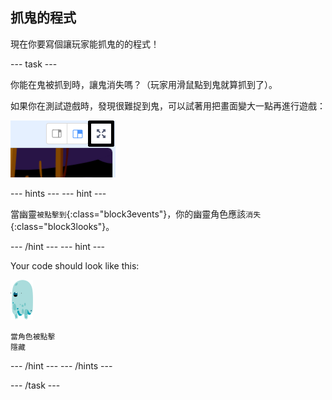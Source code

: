 ## 抓鬼的程式

現在你要寫個讓玩家能抓鬼的的程式！

\--- task \---

你能在鬼被抓到時，讓鬼消失嗎？（玩家用滑鼠點到鬼就算抓到了）。

如果你在測試遊戲時，發現很難捉到鬼，可以試著用把畫面變大一點再進行遊戲：

![截圖](images/ghost-fullscreen-annotated.png)

\--- hints \--- \--- hint \---

當幽靈`被點擊到`{:class="block3events"}，你的幽靈角色應該`消失`{:class="block3looks"}。

\--- /hint \--- \--- hint \---

Your code should look like this:

![幽靈角色](images/ghost-sprite.png)

```blocks3
當角色被點擊
隱藏
```

\--- /hint \--- \--- /hints \---

\--- /task \---
